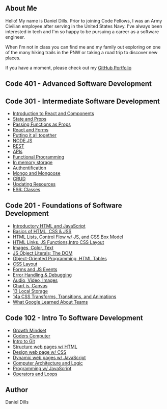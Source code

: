 ## About Me
Hello! My name is Daniel Dills. Prior to joining Code Fellows, I was an Army Civilian employee after serving in the United States Navy. I've always been interested in tech and I'm so happy to be pursuing a career as a software engineer.

When I'm not in class you can find me and my family out exploring on one of the many hiking trails in the PNW or taking a road trip to discover new places.

If you have a moment, please check out my [GitHub Portfolio](https://github.com/danieldills)

## Code 401 - Advanced Software Development

## Code 301 - Intermediate Software Development

- [Introduction to React and Components](class1.md)
- [State and Props](class2.md)
- [Passing Functions as Props](class3.md)
- [React and Forms](class4.md)
- [Putting it all together](class5.md)
- [NODE.JS](class6.md)
- [REST](class7.md)
- [APIs](class8.md)
- [Functional Programming](class9.md)
- [In memory storage](class10.md)
- [Authentification](class11.md)
- [Mongo and Mongoose](class12.md)
- [CRUD](class13.md)
- [Updating Resources](class14.md)
- [ES6: Classes](class15.md)

## Code 201 - Foundations of Software Development

- [Introductory HTML and JavaScript](code201/class-01.md)
- [Basics of HTML, CSS & JSS](code201/class-02.md)
- [HTML Lists, Control Flow w/ JS, and CSS Box Model](code201/class-03.md)
- [HTML Links, JS Functions,Intro CSS Layout](code201/class-04.md)
- [Images, Color, Text](code201/class-05.md)
- [JS Object Literals; The DOM](code201/class-06.md)
- [Object-Oriented Programming, HTML Tables](code201/class-07.md)
- [CSS Layout](code201/class-08.md)
- [Forms and JS Events](code201/class-09.md)
- [Error Handling & Debugging](code201/class-10.md)
- [Audio, Video, Images](code201/class-11.md)
- [Chart.js, Canvas](code201/class-12.md)
- [13 Local Storage](code201/class-13.md)
- [14a CSS Transforms, Transitions, and Animations](code201/class-14.md)
- [What Google Learned About Teams](code201/class-15.md)

## Code 102 - Intro To Software Development

- [Growth Mindset](code102/class01.md)
- [Coders Computer](code102/class02.md)
- [Intro to Git](code102/class03.md)
- [Structure web pages w/ HTML](code102/class04.md)
- [Design web page w/ CSS](code102/class05.md)
- [Dynamic web pages w/ JavaScript](code102/class06a.md)
- [Computer Architecture and Logic](code102/class06b.md)
- [Programming w/ JavaScript](code102/class07.md)
- [Operators and Loops](code102/class08.md)

## Author
Daniel Dills
